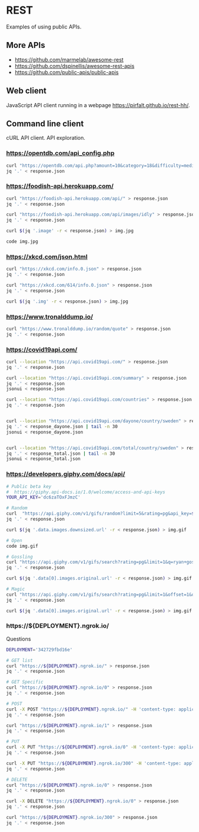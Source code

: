 # REST

Examples of using public APIs.

## More APIs

- https://github.com/marmelab/awesome-rest
- https://github.com/dspinellis/awesome-rest-apis
- https://github.com/public-apis/public-apis

## Web client

JavaScript API client running in a webpage https://pirfalt.github.io/rest-hh/.

## Command line client

cURL API client. API exploration.

### https://opentdb.com/api_config.php

```sh
curl "https://opentdb.com/api.php?amount=10&category=18&difficulty=medium&type=boolean" > response.json
jq '.' < response.json
```

### https://foodish-api.herokuapp.com/

```sh
curl "https://foodish-api.herokuapp.com/api/" > response.json
jq '.' < response.json

curl "https://foodish-api.herokuapp.com/api/images/idly" > response.json
jq '.' < response.json

curl $(jq '.image' -r < response.json) > img.jpg

code img.jpg
```

### https://xkcd.com/json.html

```sh
curl "https://xkcd.com/info.0.json" > response.json
jq '.' < response.json

curl "https://xkcd.com/614/info.0.json" > response.json
jq '.' < response.json

curl $(jq '.img' -r < response.json) > img.jpg
```

### https://www.tronalddump.io/

```sh
curl "https://www.tronalddump.io/random/quote" > response.json
jq '.' < response.json
```

### https://covid19api.com/

```sh
curl --location "https://api.covid19api.com/" > response.json
jq '.' < response.json

curl --location "https://api.covid19api.com/summary" > response.json
jq '.' < response.json
jsonui < response.json

curl --location "https://api.covid19api.com/countries" > response.json
jq '.' < response.json


curl --location "https://api.covid19api.com/dayone/country/sweden" > response_dayone.json
jq '.' < response_dayone.json | tail -n 30
jsonui < response_dayone.json


curl --location "https://api.covid19api.com/total/country/sweden" > response_total.json
jq '.' < response_total.json | tail -n 30
jsonui < response_total.json

```

### https://developers.giphy.com/docs/api/

```sh
# Public beta key
#  https://giphy.api-docs.io/1.0/welcome/access-and-api-keys
YOUR_API_KEY='dc6zaTOxFJmzC'

# Random
curl  "https://api.giphy.com/v1/gifs/random?limit=5&rating=pg&api_key=$YOUR_API_KEY" > response.json
jq '.' < response.json

curl $(jq '.data.images.downsized.url' -r < response.json) > img.gif

# Open
code img.gif

# Gossling
curl "https://api.giphy.com/v1/gifs/search?rating=pg&limit=1&q=ryan+gossling&api_key=$YOUR_API_KEY" > response.json
jq '.' < response.json

curl $(jq '.data[0].images.original.url' -r < response.json) > img.gif

# Magic
curl "https://api.giphy.com/v1/gifs/search?rating=pg&limit=1&offset=1&q=magic&api_key=$YOUR_API_KEY" > response.json
jq '.' < response.json

curl $(jq '.data[0].images.original.url' -r < response.json) > img.gif
```

### https://${DEPLOYMENT}.ngrok.io/

Questions

```sh
DEPLOYMENT='342729fbd16e'

# GET list
curl "https://${DEPLOYMENT}.ngrok.io/" > response.json
jq '.' < response.json

# GET Specific
curl "https://${DEPLOYMENT}.ngrok.io/0" > response.json
jq '.' < response.json

# POST
curl -X POST "https://${DEPLOYMENT}.ngrok.io/" -H 'content-type: application/json' -d '{ "question": "how does this work?" }' > response.json
jq '.' < response.json

curl "https://${DEPLOYMENT}.ngrok.io/1" > response.json
jq '.' < response.json

# PUT
curl -X PUT "https://${DEPLOYMENT}.ngrok.io/0" -H 'content-type: application/json' -d '{ "question": "changed" }' > response.json
jq '.' < response.json

curl -X PUT "https://${DEPLOYMENT}.ngrok.io/300" -H 'content-type: application/json' -d '{ "hello": true }' > response.json
jq '.' < response.json

# DELETE
curl "https://${DEPLOYMENT}.ngrok.io/0" > response.json
jq '.' < response.json

curl -X DELETE "https://${DEPLOYMENT}.ngrok.io/0" > response.json
jq '.' < response.json

curl "https://${DEPLOYMENT}.ngrok.io/300" > response.json
jq '.' < response.json

```
